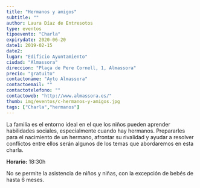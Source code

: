 ```yaml
---
title: "Hermanos y amigos"
subtitle: ""
author: Laura Díaz de Entresotos
type: eventos
tipoevento: "Charla"
expirydate: 2020-06-20
date1: 2019-02-15
date2: 
lugar: "Edificio Ayuntamiento"
ciudad: "Almassora"
direccion: "Plaça de Pere Cornell, 1, Almassora"
precio: "gratuito"
contactoname: "Ayto Almassora"
contactoemail: ""
contactotelefono: ""
contactoweb: "http://www.almassora.es/"
thumb: img/eventos/c-hermanos-y-amigos.jpg
tags: ["Charla","hermanos"]
---
```

La familia es el entorno ideal en el que los niños pueden aprender habilidades sociales, especialmente cuando hay hermanos. Prepararles para el nacimiento de un hermano, afrontar su rivalidad y ayudar a resolver conflictos entre ellos serán algunos de los temas que abordaremos en esta charla.

**Horario:** 18:30h

 No se permite la asistencia de niños y niñas, con la excepción de bebés de hasta 6 meses.
